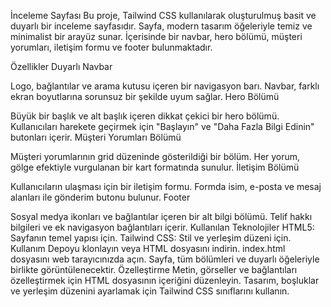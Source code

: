 İnceleme Sayfası
Bu proje, Tailwind CSS kullanılarak oluşturulmuş basit ve duyarlı bir inceleme sayfasıdır. Sayfa, modern tasarım öğeleriyle temiz ve minimalist bir arayüz sunar. İçerisinde bir navbar, hero bölümü, müşteri yorumları, iletişim formu ve footer bulunmaktadır.

Özellikler
Duyarlı Navbar

Logo, bağlantılar ve arama kutusu içeren bir navigasyon barı.
Navbar, farklı ekran boyutlarına sorunsuz bir şekilde uyum sağlar.
Hero Bölümü

Büyük bir başlık ve alt başlık içeren dikkat çekici bir hero bölümü.
Kullanıcıları harekete geçirmek için "Başlayın" ve "Daha Fazla Bilgi Edinin" butonları içerir.
Müşteri Yorumları Bölümü

Müşteri yorumlarının grid düzeninde gösterildiği bir bölüm.
Her yorum, gölge efektiyle vurgulanan bir kart formatında sunulur.
İletişim Bölümü

Kullanıcıların ulaşması için bir iletişim formu.
Formda isim, e-posta ve mesaj alanları ile gönderim butonu bulunur.
Footer

Sosyal medya ikonları ve bağlantılar içeren bir alt bilgi bölümü.
Telif hakkı bilgileri ve ek navigasyon bağlantıları içerir.
Kullanılan Teknolojiler
HTML5: Sayfanın temel yapısı için.
Tailwind CSS: Stil ve yerleşim düzeni için.
Kullanım
Depoyu klonlayın veya HTML dosyasını indirin.
index.html dosyasını web tarayıcınızda açın.
Sayfa, tüm bölümleri ve duyarlı öğeleriyle birlikte görüntülenecektir.
Özelleştirme
Metin, görseller ve bağlantıları özelleştirmek için HTML dosyasının içeriğini düzenleyin.
Tasarım, boşluklar ve yerleşim düzenini ayarlamak için Tailwind CSS sınıflarını kullanın.
